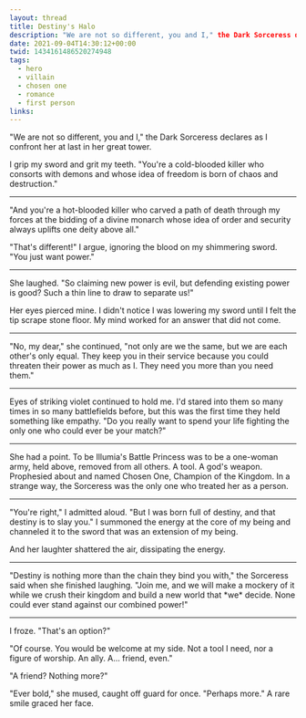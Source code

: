 ```yaml
---
layout: thread
title: Destiny's Halo
description: "We are not so different, you and I," the Dark Sorceress declares as I confront her at last in her great tower.
date: 2021-09-04T14:30:12+00:00
twid: 1434161486520274948
tags:
  - hero
  - villain
  - chosen one
  - romance
  - first person
links:
---
```

<article class="thread">
<section class="tweet">
<p>"We are not so different, you and I," the Dark Sorceress declares as I confront her at last in her great tower.</p>
<p>I grip my sword and grit my teeth. "You're a cold-blooded killer who consorts with demons and whose idea of freedom is born of chaos and destruction."</p>
</section>
<hr class="tweet_sep">
<section class="tweet">
<p>"And you're a hot-blooded killer who carved a path of death through my forces at the bidding of a divine monarch whose idea of order and security always uplifts one deity above all."</p>
<p>"That's different!" I argue, ignoring the blood on my shimmering sword. "You just want power."</p>
</section>
<hr class="tweet_sep">
<section class="tweet">
<p>She laughed. "So claiming new power is evil, but defending existing power is good? Such a thin line to draw to separate us!"</p>
<p>Her eyes pierced mine. I didn't notice I was lowering my sword until I felt the tip scrape stone floor. My mind worked for an answer that did not come.</p>
</section>
<hr class="tweet_sep">
<section class="tweet">
<p>"No, my dear," she continued, "not only are we the same, but we are each other's only equal. They keep you in their service because you could threaten their power as much as I. They need you more than you need them."</p>
</section>
<hr class="tweet_sep">
<section class="tweet">
<p>Eyes of striking violet continued to hold me. I'd stared into them so many times in so many battlefields before, but this was the first time they held something like empathy. "Do you really want to spend your life fighting the only one who could ever be your match?"</p>
</section>
<hr class="tweet_sep">
<section class="tweet">
<p>She had a point. To be Illumia's Battle Princess was to be a one-woman army, held above, removed from all others. A tool. A god's weapon. Prophesied about and named Chosen One, Champion of the Kingdom. In a strange way, the Sorceress was the only one who treated her as a person.</p>
</section>
<hr class="tweet_sep">
<section class="tweet">
<p>"You're right," I admitted aloud. "But I was born full of destiny, and that destiny is to slay you." I summoned the energy at the core of my being and channeled it to the sword that was an extension of my being.</p>
<p>And her laughter shattered the air, dissipating the energy.</p>
</section>
<hr class="tweet_sep">
<section class="tweet">
<p>"Destiny is nothing more than the chain they bind you with," the Sorceress said when she finished laughing. "Join me, and we will make a mockery of it while we crush their kingdom and build a new world that *we* decide. None could ever stand against our combined power!"</p>
</section>
<hr class="tweet_sep">
<section class="tweet">
<p>I froze. "That's an option?"</p>
<p>"Of course. You would be welcome at my side. Not a tool I need, nor a figure of worship. An ally. A... friend, even."</p>
<p>"A friend? Nothing more?"</p>
<p>"Ever bold," she mused, caught off guard for once. "Perhaps more." A rare smile graced her face.</p>
</section>
</article>
